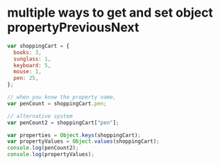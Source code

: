 # **multiple ways to get and set object propertyPreviousNext**

```jsx
var shoppingCart = {
  books: 3,
  sunglass: 1,
  keyboard: 5,
  mouse: 1,
  pen: 25,
};

// when you know the property name,
var penCount = shoppingCart.pen;

// alternative system
var penCount2 = shoppingCart["pen"];

var properties = Object.keys(shoppingCart);
var propertyValues = Object.values(shoppingCart);
console.log(penCount2);
console.log(propertyValues);
```
